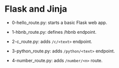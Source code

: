 # Flask and Jinja

* 0-hello_route.py: starts a basic Flask web app.

* 1-hbnb_route.py: defines /hbnb endpoint.

* 2-c_route.py: adds `/c/<text>` endpoint.

* 3-python_route.py: adds `/python/<text>` endpoint.

* 4-number_route.py: adds `/number/<n>` route.


